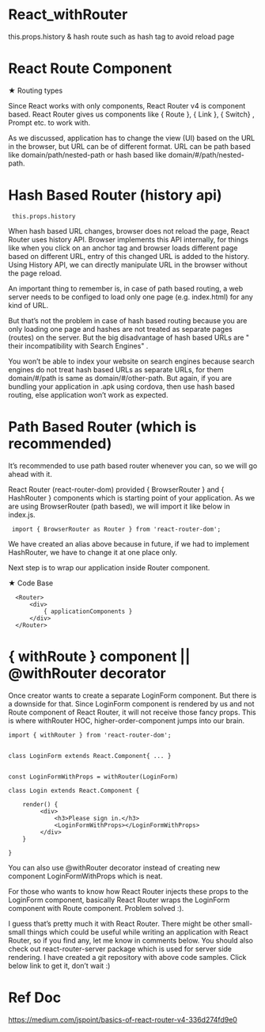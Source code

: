 # React_withRouter
this.props.history &amp; hash route such as hash tag to avoid reload page


# React Route Component


 ★ Routing types
 
 
Since React works with only components, React Router v4 is component based. React Router gives us components like { Route }, { Link }, { Switch} , Prompt etc. to work with. 
 
As we discussed, application has to change the view (UI) based on the URL in the browser, but URL can be of different format. URL can be path based like domain/path/nested-path or hash based like domain/#/path/nested-path.
 
 
# Hash Based Router (history api)

     this.props.history

When hash based URL changes, browser does not reload the page, React Router uses history API. Browser implements this API internally, for things like when you click on an anchor tag and browser loads different page based on different URL, entry of this changed URL is added to the history. Using History API, we can directly manipulate URL in the browser without the page reload.

An important thing to remember is, in case of path based routing, a web server needs to be configed to load only one page (e.g. index.html) for any kind of URL. 

But that’s not the problem in case of hash based routing because you are only loading one page and hashes are not treated as separate pages (routes) on the server. But the big disadvantage of hash based URLs are " their incompatibility with Search Engines" . 

You won’t be able to index your website on search engines because search engines do not treat hash based URLs as separate URLs, for them domain/#/path is same as domain/#/other-path. But again, if you are bundling your application in .apk using cordova, then use hash based routing, else application won’t work as expected.

# Path Based Router (which is recommended)

 It’s recommended to use path based router whenever you can, so we will go ahead with it.
 
 React Router (react-router-dom) provided { BrowserRouter } and { HashRouter } components which is starting point of your application. As we are using BrowserRouter (path based), we will import it like below in index.js.
    
     import { BrowserRouter as Router } from 'react-router-dom';
 
 We have created an alias above because in future, if we had to implement HashRouter, we have to change it at one place only.
 
 Next step is to wrap our application inside Router component.


★ Code Base
    
      <Router>
          <div>
              { applicationComponents }
          </div>
      </Router>
      
      
 # { withRoute } component ||  @withRouter decorator 

Once creator wants to create a separate LoginForm component. But there is a downside for that. Since LoginForm component is rendered by us and not Route component of React Router, it will not receive those fancy props. This is where withRouter HOC, higher-order-component jumps into our brain.


    import { withRouter } from 'react-router-dom';
    
    
    class LoginForm extends React.Component{ ... }
    
    
    const LoginFormWithProps = withRouter(LoginForm)
    
    class Login extends React.Component {
    
        render() {
             <div>
                 <h3>Please sign in.</h3>
                 <LoginFormWithProps></LoginFormWithProps>
             </div>
        }
        
    }
    
You can also use @withRouter decorator instead of creating new component LoginFormWithProps which is neat.

For those who wants to know how React Router injects these props to the LoginForm component, basically React Router wraps the LoginForm component with Route component. Problem solved :).

I guess that’s pretty much it with React Router. There might be other small-small things which could be useful while writing an application with React Router, so if you find any, let me know in comments below. You should also check out react-router-server package which is used for server side rendering.
I have created a git repository with above code samples. Click below link to get it, don’t wait :)

 # Ref Doc
 
 https://medium.com/jspoint/basics-of-react-router-v4-336d274fd9e0
